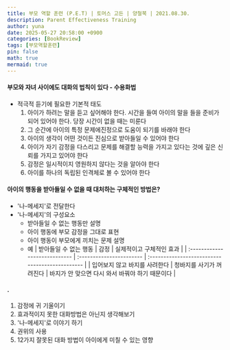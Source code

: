 ```yaml
---
title: 부모 역할 훈련 (P.E.T) | 토머스 고든 | 양철북 | 2021.08.30.
description: Parent Effectiveness Training
author: yuna
date: 2025-05-27 20:58:00 +0900
categories: [BookReview]
tags: [부모역할훈련]
pin: false
math: true
mermaid: true
---
```


#### 부모와 자녀 사이에도 대화의 법칙이 있다 - 수용화법
- 적극적 듣기에 필요한 기본적 태도
  1. 아이가 하려는 말을 듣고 싶어해야 한다. 시간을 들여 아이의 말을 들을 준비가 되어 있어야 한다. 당장 시간이 없을 때는 미룬다
  2. 그 순간에 아이의 특정 문제에진정으로 도움이 되기를 바래야 한다
  3. 아이의 생각이 어떤 것이든 진심으로 받아들일 수 있어야 한다
  4. 아이가 자기 감정을 다스리고 문제를 해결할 능력을 가지고 있다는 것에 깊은 신뢰를 가지고 있어야 한다
  5. 감정은 일시적이지 영원하지 않다는 것을 알아야 한다
  6. 아이를 하나의 독립된 인격체로 볼 수 있어야 한다

#### 아이의 행동을 받아들일 수 없을 때 대처하는 구체적인 방법은?
- '나-메세지'로 전달한다
- '나-메세지'의 구성요소
  - 받아들일 수 없는 행동만 설명
  - 아이 행동에 부모 감정을 그대로 표현
  - 아이 행동이 부모에게 끼치는 문제 설명
  - 예
    | 받아들일 수 없는 행동         | 감정                     | 실제적이고 구체적인 효과                        |
    | :---------------------------- | :----------------------- | :---------------------------------------------- |
    | 입어보지 않고 바지를 사려한다 | 청바지를 사기가 꺼려진다 | 바지가 안 맞으면 다시 와서 바꿔야 하기 때문이다 |

#### .
1. 감정에 귀 기울이기
2. 효과적이지 못한 대화방법은 아닌지 생각해보기
3. '나-메세지'로 이야기 하기
4. 권위의 사용
5. 12가지 잘못된 대화 방법이 아이에게 미칠 수 있는 영향
